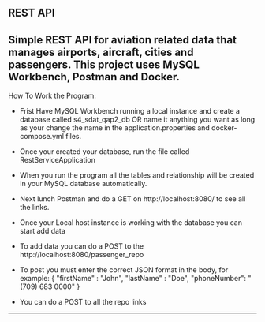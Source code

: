 REST API
-------------------------------------------------------------------------------------------------------------------------
Simple REST API for aviation related data that manages airports, aircraft, cities and passengers.
This project uses MySQL Workbench, Postman and Docker.
-------------------------------------------------------------------------------------------------------------------------
How To Work the Program:

 - Frist Have MySQL Workbench running a local instance and create a database called s4_sdat_qap2_db
   OR name it anything you want as long as your change the name in the application.properties and docker-compose.yml files.
   
 - Once your created your database, run the file called RestServiceApplication
 - When you run the program all the tables and relationship will be created in your MySQL database automatically.

 - Next lunch Postman and do a GET on http://localhost:8080/ to see all the links.
 - Once your Local host instance is working with the database you can start add data
 - To add data you can do a POST to the http://localhost:8080/passenger_repo
 - To post you must enter the correct JSON format in the body, for example:
                         {
                         "firstName" : "John",
                         "lastName" : "Doe",
                         "phoneNumber": "(709) 683 0000"
                         }
 - You can do a POST to all the repo links
--------------------------------------------------------------------------------------------------------------------------------
